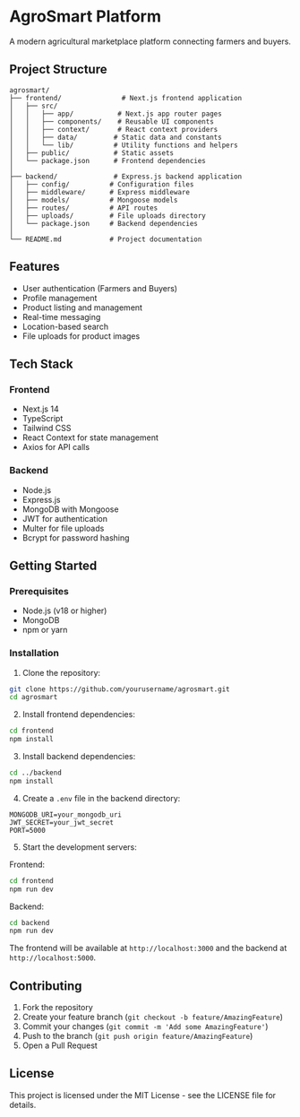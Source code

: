 # AgroSmart Platform

A modern agricultural marketplace platform connecting farmers and buyers.

## Project Structure

```
agrosmart/
├── frontend/               # Next.js frontend application
│   ├── src/
│   │   ├── app/           # Next.js app router pages
│   │   ├── components/    # Reusable UI components
│   │   ├── context/       # React context providers
│   │   ├── data/         # Static data and constants
│   │   └── lib/          # Utility functions and helpers
│   ├── public/           # Static assets
│   └── package.json      # Frontend dependencies
│
├── backend/              # Express.js backend application
│   ├── config/          # Configuration files
│   ├── middleware/      # Express middleware
│   ├── models/          # Mongoose models
│   ├── routes/          # API routes
│   ├── uploads/         # File uploads directory
│   └── package.json     # Backend dependencies
│
└── README.md            # Project documentation
```

## Features

- User authentication (Farmers and Buyers)
- Profile management
- Product listing and management
- Real-time messaging
- Location-based search
- File uploads for product images

## Tech Stack

### Frontend
- Next.js 14
- TypeScript
- Tailwind CSS
- React Context for state management
- Axios for API calls

### Backend
- Node.js
- Express.js
- MongoDB with Mongoose
- JWT for authentication
- Multer for file uploads
- Bcrypt for password hashing

## Getting Started

### Prerequisites
- Node.js (v18 or higher)
- MongoDB
- npm or yarn

### Installation

1. Clone the repository:
```bash
git clone https://github.com/yourusername/agrosmart.git
cd agrosmart
```

2. Install frontend dependencies:
```bash
cd frontend
npm install
```

3. Install backend dependencies:
```bash
cd ../backend
npm install
```

4. Create a `.env` file in the backend directory:
```
MONGODB_URI=your_mongodb_uri
JWT_SECRET=your_jwt_secret
PORT=5000
```

5. Start the development servers:

Frontend:
```bash
cd frontend
npm run dev
```

Backend:
```bash
cd backend
npm run dev
```

The frontend will be available at `http://localhost:3000` and the backend at `http://localhost:5000`.

## Contributing

1. Fork the repository
2. Create your feature branch (`git checkout -b feature/AmazingFeature`)
3. Commit your changes (`git commit -m 'Add some AmazingFeature'`)
4. Push to the branch (`git push origin feature/AmazingFeature`)
5. Open a Pull Request

## License

This project is licensed under the MIT License - see the LICENSE file for details. 